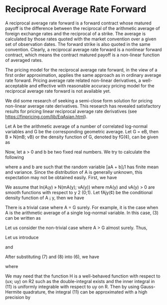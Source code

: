 # Reciprocal Average Rate Forward

A reciprocal average rate forward is a forward contract whose matured payoff is the difference between the reciprocal of the arithmetic average of foreign exchange rates and the reciprocal of a strike. The average is calculated by those rates quoted with the market convention over a given set of observation dates. The forward strike is also quoted in the same convention. Clearly, a reciprocal average rate forward is a nonlinear forward contract, which means the contract matured payoff is a non-linear function of averaged rates.

The pricing model for the reciprocal average rate forward, in the view of a first order approximation, applies the same approach as in ordinary average rate forward. Pricing average rate related non-linear derivatives, a well-acceptable and effective with reasonable accuracy pricing model for the reciprocal average rate forward is not available yet.

We did some research of seeking a semi-close form solution for pricing non-linear average rate derivatives. This research has revealed satisfactory results for pricing linear reciprocal average rate derivatives (see https://finpricing.com/lib/EqAsian.html).

Let A be the arithmetic average of a number of correlated log-normal variables and G be the corresponding geometric average. Let G = eB, then B » N(mB; vB) or the density function of G, denoted by fG(¢), can be given as

 

Now, let a > 0 and b be two fixed real numbers. We try to calculate the following

 

where a and b are such that the random variable [aA + b]¡1 has finite mean and variance. Since the
distribution of A is generally unknown, this expectation may not be obtained easily. First, we have

 

We assume that ln(A¡y) » N(mA(y); vA(y)) where mA(y) and vA(y) > 0 are smooth functions with respect
to y 2 (0;1). Let fAjy(¢) be the conditional density function of A ¡ y, then we have

 

There is a trivial case where A = G surely. For example, it is the case when A is the arithmetic average of
a single log-normal variable. In this case, (3) can be written as

 

Let us consider the non-trivial case where A > G almost surely. Thus,

 

Let us introduce

 

and

 

After substituting (7) and (8) into (6), we have

 

where

 

We may need that the function H is a well-behaved function with respect to (ux; uy) on R2 such as the
double-integral exists and the inner integral in (11) is uniformly integrable with respect to uy on R. Then
by using Gauss-Hermite quadrature, the integral (11) can be approximated with a high precision by




